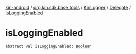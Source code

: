 [kin-android](../../../index.md) / [org.kin.sdk.base.tools](../../index.md) / [KinLogger](../index.md) / [Delegate](index.md) / [isLoggingEnabled](./is-logging-enabled.md)

# isLoggingEnabled

`abstract val isLoggingEnabled: `[`Boolean`](https://kotlinlang.org/api/latest/jvm/stdlib/kotlin/-boolean/index.html)